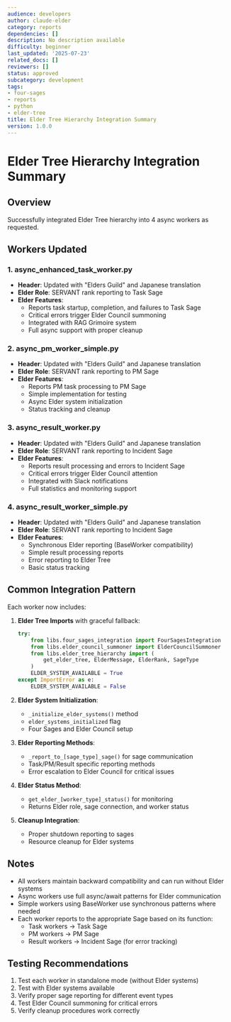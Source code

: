 ```yaml
---
audience: developers
author: claude-elder
category: reports
dependencies: []
description: No description available
difficulty: beginner
last_updated: '2025-07-23'
related_docs: []
reviewers: []
status: approved
subcategory: development
tags:
- four-sages
- reports
- python
- elder-tree
title: Elder Tree Hierarchy Integration Summary
version: 1.0.0
---
```


# Elder Tree Hierarchy Integration Summary

## Overview
Successfully integrated Elder Tree hierarchy into 4 async workers as requested.

## Workers Updated

### 1. async_enhanced_task_worker.py
- **Header**: Updated with "Elders Guild" and Japanese translation
- **Elder Role**: SERVANT rank reporting to Task Sage
- **Elder Features**:
  - Reports task startup, completion, and failures to Task Sage
  - Critical errors trigger Elder Council summoning
  - Integrated with RAG Grimoire system
  - Full async support with proper cleanup

### 2. async_pm_worker_simple.py
- **Header**: Updated with "Elders Guild" and Japanese translation
- **Elder Role**: SERVANT rank reporting to PM Sage
- **Elder Features**:
  - Reports PM task processing to PM Sage
  - Simple implementation for testing
  - Async Elder system initialization
  - Status tracking and cleanup

### 3. async_result_worker.py
- **Header**: Updated with "Elders Guild" and Japanese translation
- **Elder Role**: SERVANT rank reporting to Incident Sage
- **Elder Features**:
  - Reports result processing and errors to Incident Sage
  - Critical errors trigger Elder Council attention
  - Integrated with Slack notifications
  - Full statistics and monitoring support

### 4. async_result_worker_simple.py
- **Header**: Updated with "Elders Guild" and Japanese translation
- **Elder Role**: SERVANT rank reporting to Incident Sage
- **Elder Features**:
  - Synchronous Elder reporting (BaseWorker compatibility)
  - Simple result processing reports
  - Error reporting to Elder Tree
  - Basic status tracking

## Common Integration Pattern

Each worker now includes:

1. **Elder Tree Imports** with graceful fallback:
   ```python
   try:
       from libs.four_sages_integration import FourSagesIntegration
       from libs.elder_council_summoner import ElderCouncilSummoner
       from libs.elder_tree_hierarchy import (
           get_elder_tree, ElderMessage, ElderRank, SageType
       )
       ELDER_SYSTEM_AVAILABLE = True
   except ImportError as e:
       ELDER_SYSTEM_AVAILABLE = False
   ```

2. **Elder System Initialization**:
   - `_initialize_elder_systems()` method
   - `elder_systems_initialized` flag
   - Four Sages and Elder Council setup

3. **Elder Reporting Methods**:
   - `_report_to_[sage_type]_sage()` for sage communication
   - Task/PM/Result specific reporting methods
   - Error escalation to Elder Council for critical issues

4. **Elder Status Method**:
   - `get_elder_[worker_type]_status()` for monitoring
   - Returns Elder role, sage connection, and worker status

5. **Cleanup Integration**:
   - Proper shutdown reporting to sages
   - Resource cleanup for Elder systems

## Notes

- All workers maintain backward compatibility and can run without Elder systems
- Async workers use full async/await patterns for Elder communication
- Simple workers using BaseWorker use synchronous patterns where needed
- Each worker reports to the appropriate Sage based on its function:
  - Task workers → Task Sage
  - PM workers → PM Sage
  - Result workers → Incident Sage (for error tracking)

## Testing Recommendations

1. Test each worker in standalone mode (without Elder systems)
2. Test with Elder systems available
3. Verify proper sage reporting for different event types
4. Test Elder Council summoning for critical errors
5. Verify cleanup procedures work correctly
